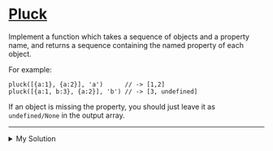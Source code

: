 # [Pluck](https://www.codewars.com/kata/5784c89be5553370e000061b)

Implement a function which takes a sequence of objects and a property name, and returns a sequence containing the named property of each object.

For example:

    pluck([{a:1}, {a:2}], 'a')      // -> [1,2]
    pluck([{a:1, b:3}, {a:2}], 'b') // -> [3, undefined]

If an object is missing the property, you should just leave it as `undefined/None` in the output array.

---

<details><summary>My Solution</summary>

```js
function pluck(objs, name) {
  return objs.map(obj => obj[name])
}
```

</details>
